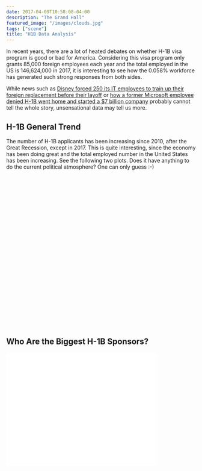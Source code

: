 ```yaml
---
date: 2017-04-09T10:58:08-04:00
description: "The Grand Hall"
featured_image: "/images/clouds.jpg"
tags: ["scene"]
title: "H1B Data Analysis"
---
```

In recent years, there are a lot of heated debates on whether H-1B visa program is good or bad for America. Considering this visa program only grants 85,000 foreign employees each year and the total employed in the US is 146,624,000 in 2017, it is interesting to see how the 0.058% workforce has generated such strong responses from both sides. 

While news such as [Disney forced 250 its IT employees to train up their foreign replacement before their layoff](https://www.nytimes.com/2015/06/04/us/last-task-after-layoff-at-disney-train-foreign-replacements.html) or [how a former Microsoft employee denied H-1B went home and started a $7 billion company](https://money.cnn.com/2017/02/02/news/india/snapdeal-india-kunal-bahl-h1b-visa/index.html) probably cannot tell the whole story, unsensational data may tell us more.

## H-1B General Trend

The number of H-1B applicants has been increasing since 2010, after the Great Recession, except in 2017. This is quite interesting, since the economy has been doing great and the total employed number in the United States has been increasing. See the following two plots. Does it have anything to do the current political atmosphere? One can only guess :-)

<script src="https://cdn.plot.ly/plotly-latest.min.js"></script>
<div id="7ed07c9c-981c-4584-a383-11e76c7d07c4" style="height: 200; width: 300;" class="plotly-graph-div"></div><script type="text/javascript">window.PLOTLYENV=window.PLOTLYENV || {};window.PLOTLYENV.BASE_URL="https://plot.ly";Plotly.newPlot("7ed07c9c-981c-4584-a383-11e76c7d07c4", [{"type": "scatter", "x": [2013, 2014, 2015, 2016, 2017], "y": [442277, 519504, 618804, 647852, 624650], "mode": "lines+markers", "name": "H-1B"}, {"type": "scatter", "x": [2013, 2014, 2015, 2016, 2017], "y": [44152, 70998, 88994, 126143, 97603], "mode": "lines+markers", "name": "PERM"}], {}, {"showLink": true, "linkText": "Export to plot.ly"})</script>

<script src="https://cdn.plot.ly/plotly-latest.min.js"></script>
<div id="0d4d5776-63aa-45e4-a5e5-60cad6a61245" style="height: 200; width: 300;" class="plotly-graph-div"></div><script type="text/javascript">window.PLOTLYENV=window.PLOTLYENV || {};window.PLOTLYENV.BASE_URL="https://plot.ly";Plotly.newPlot("0d4d5776-63aa-45e4-a5e5-60cad6a61245", [{"type": "scatter", "x": [2013, 2014, 2015, 2016, 2017], "y": [136369, 138936, 141818, 144348, 146624], "mode": "lines+markers"}], {}, {"showLink": true, "linkText": "Export to plot.ly"})</script>


## Who Are the Biggest H-1B Sponsors?

<iframe width="400" height="300" frameborder="0" scrolling="no" src="//plot.ly/~liukuo99/1.embed"></iframe>

